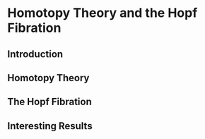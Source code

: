 # Homotopy Theory and the Hopf Fibration

## Introduction

## Homotopy Theory

## The Hopf Fibration

## Interesting Results
